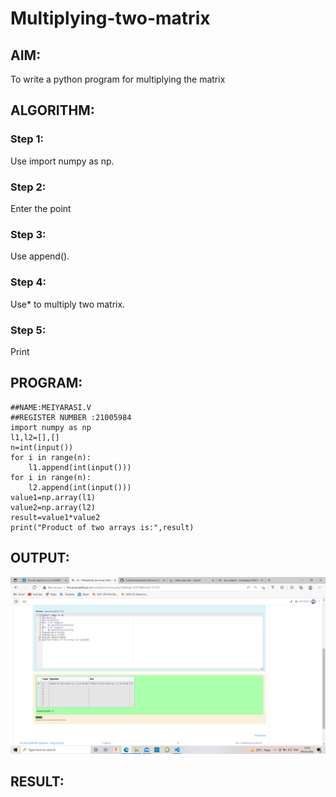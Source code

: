 # Multiplying-two-matrix

## AIM:
To write a python program for multiplying the matrix

## ALGORITHM:

### Step 1:

Use import numpy as np.

### Step 2:

Enter the point

### Step 3:

Use append().

### Step 4:

Use* to multiply two matrix.

### Step 5:

Print

## PROGRAM: 
```
##NAME:MEIYARASI.V
##REGISTER NUMBER :21005984
import numpy as np
l1,l2=[],[]
n=int(input())
for i in range(n):
    l1.append(int(input()))
for i in range(n):
    l2.append(int(input()))
value1=np.array(l1)
value2=np.array(l2)
result=value1*value2
print("Product of two arrays is:",result)
```

## OUTPUT:
![Output](.//M1.png)

## RESULT:



